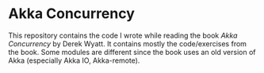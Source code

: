 Akka Concurrency
================

This repository contains the code I wrote while reading the book *Akka Concurrency* by Derek Wyatt. It contains mostly the code/exercises from the book. Some modules are different since the book uses an old version of Akka (especially Akka IO, Akka-remote).
